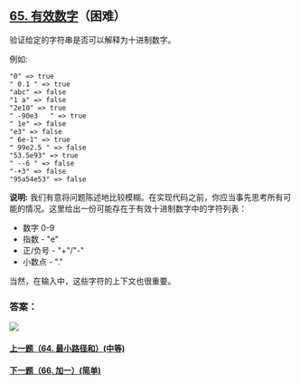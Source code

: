 ## [65. 有效数字](https://leetcode-cn.com/problems/valid-number/)（困难）

验证给定的字符串是否可以解释为十进制数字。

例如:

```
"0" => true
" 0.1 " => true
"abc" => false
"1 a" => false
"2e10" => true
" -90e3   " => true
" 1e" => false
"e3" => false
" 6e-1" => true
" 99e2.5 " => false
"53.5e93" => true
" --6 " => false
"-+3" => false
"95a54e53" => false
```

**说明:** 我们有意将问题陈述地比较模糊。在实现代码之前，你应当事先思考所有可能的情况。这里给出一份可能存在于有效十进制数字中的字符列表：

- 数字 0-9
- 指数 - "e"
- 正/负号 - "+"/"-"
- 小数点 - "."

当然，在输入中，这些字符的上下文也很重要。



### 答案：



![](https://img-blog.csdnimg.cn/20200807155236311.png)

#### [上一题（64. 最小路径和）(中等)](https://github.com/sdwwld/leetCode/blob/master/src/main/java/com/wld/java/leetcode/leetCode0064.md)

#### [下一题（66. 加一）(简单)](https://github.com/sdwwld/leetCode/blob/master/src/main/java/com/wld/java/leetcode/leetCode0066.md)